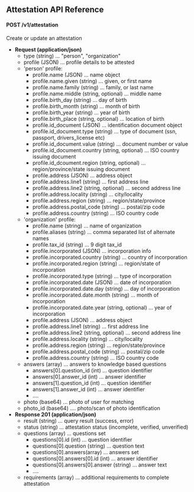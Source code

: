 ## Attestation API Reference
#### POST /v1/attestation
Create or update an attestation

+ **Request (application/json)**
    + type (string) ... "person", "organization"
    + profile (JSON) ... profile details to be attested
    + 'person' profile:    
        + profile.name (JSON) ... name object
        + profile.name.given (string) ... given, or first name
        + profile.name.family (string) ... family, or last name
        + profile.name.middle (string, optional) ... middle name
        + profile.birth_day (string) ... day of birth
        + profile.birth_month (string) ... month of birth
        + profile.birth_year (string) ... year of birth
        + profile.birth_place (string, optional) ... location of birth
        + profile.id_document (JSON) ... identification document object
        + profile.id_document.type (string) ... type of document (ssn, passport, drivers_license etc)
        + profile.id_document.value (string) ... document number or value
        + profile.id_document.country (string, optional) ... ISO country issuing document
        + profile.id_dcoument.region (string, optional) ... region/province/state issuing document
        + profile.address (JSON) ... address object
        + profile.address.line1 (string) ... first address line
        + profile.address.line2 (string, optional) ... second address line
        + profile.address.locality (string) ... city/locality
        + profile.address.region (string) ... region/state/province
        + profile.address.postal_code (string) ... postal/zip code
        + profile.address.country (string) ... ISO country code
    + 'organization' profile:    
        + profile.name (string) ... name of organization
        + profile.aliases (string) ... comma separated list of alternate names
        + profile.tax_id (string) ... 9 digit tax_id
        + profile.incorporated (JSON) ... incorporation info
        + profile.incorporated.country (string) ... country of incorporation
        + profile.incorporated.region (string) ... region/state of incorporation
        + profile.incorporated.type (string) ... type of incorporation
        + profile.incorporated.date (JSON) ... date of incorporation
        + profile.incorporated.date.day (string) ... day of incorporation
        + profile.incorporated.date.month (string) ... month of incorporation
        + profile.incorporated.date.year (string, optional) ... year of incorporation
        + profile.address (JSON) ... address object
        + profile.address.line1 (string) ... first address line
        + profile.address.line2 (string, optional) ... second address line
        + profile.address.locality (string) ... city/locality
        + profile.address.region (string) ... region/state/province
        + profile.address.postal_code (string) ... postal/zip code
        + profile.address.country (string) ... ISO country code
    + answers (array) ... answers to knowledge based questions
        + answers[0].question_id (int) ... question identifier
        + answers[0].answer_id (int) ... answer identifier
        + answers[1].question_id (int) ... question identifier
        + answers[1].answer_id (int) ... answer identifier
        + ....
    + photo (base64) ... photo of user for matching
    + photo_id (base64) .... photo/scan of photo identification
+ **Response 201 (application/json)**
    + result (string) ... query result (success, error)
    + status (string) ... attestation status (incomplete, verified, unverified)
    + questions (array) ... questions set
        + questions[0].id (int) ... question identifier
        + questions[0].question (string) ... question text
        + questions[0].answers(array) ... answers set
        + questions[0].answers[0].id (int) ... answer identifier
        + questions[0].answers[0].answer (string) ... answer text    
        + ....
    + requirements (array) ... additional requirements to complete attestation
